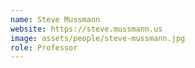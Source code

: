 ```yaml
---
name: Steve Mussmann
website: https://steve.mussmann.us
image: assets/people/steve-mussmann.jpg
role: Professor
---
```

